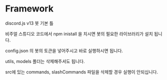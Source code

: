 # Framework
discord.js v13 봇 기본 틀

비주얼 스튜디오 코드에서 npm inistall 을 치시면 봇의 필요한 라이브러리가 설치 됩니다.

config.json 의 봇의 토큰을 넣어주시고 바로 실행하시면 됩니다.

utils, models 폴더는 삭제해주셔도 됩니다.

src에 있는 commands, slashCommands 파일을 삭제할 경우 실행이 안되십니다.
